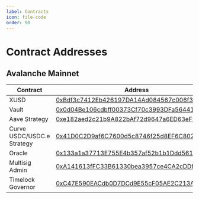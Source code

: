 ```yaml
---
label: Contracts
icon: file-code
order: 90
---
```


# Contract Addresses

## Avalanche Mainnet
| Contract | Address |
| --- | --------- |
|XUSD |[0xBdf3c7412Eb426197DA14Ad084567c006f365d76](https://snowtrace.io/address/0xBdf3c7412Eb426197DA14Ad084567c006f365d76#code) |
|Vault |[0x0d04Be106cdbff00373Cf70c3993DFa564417E75](https://snowtrace.io/address/0x0d04Be106cdbff00373Cf70c3993DFa564417E75#code) |
|Aave Strategy |[0xe182aed2c21b9A822bAf72d9647a6ED63eFD47DC](https://snowtrace.io/address/0xe182aed2c21b9A822bAf72d9647a6ED63eFD47DC#code) |
|Curve USDC/USDC.e Strategy |[0x41D0C2D9af6C7600d5c8746f25d8EF6C80231c93](https://snowtrace.io/address/0x41D0C2D9af6C7600d5c8746f25d8EF6C80231c93#code) |
|Oracle |[0x133a1a37713E755E4b357af52b1b1Ddd561AeCa7](https://snowtrace.io/address/0x133a1a37713E755E4b357af52b1b1Ddd561AeCa7#code) |
|Multisig Admin |[0xA141613fFC33B61330bea3957ce4CA2cDDf8dd74](https://snowtrace.io/address/0xA141613fFC33B61330bea3957ce4CA2cDDf8dd74#code) |
|Timelock Governor |[0xC47E590EACdb0D7DCd9E55cF05AE2C213AE7A213](https://snowtrace.io/address/0xC47E590EACdb0D7DCd9E55cF05AE2C213AE7A213#code) |

